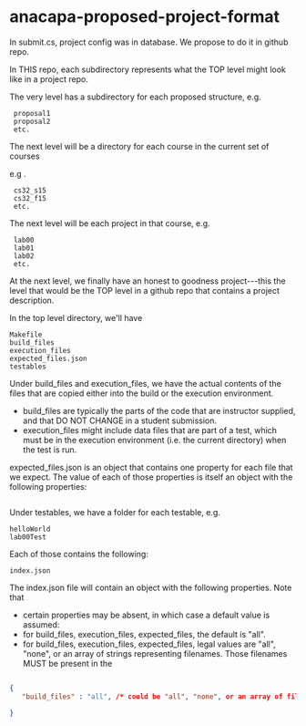 # anacapa-proposed-project-format
In submit.cs, project config was in database.  We propose to do it in github repo.


In THIS repo, each subdirectory represents what the TOP level might look like in a project repo.   

The very level has a subdirectory for each proposed structure, e.g.

```
 proposal1
 proposal2
 etc.
```

The next level will be a directory for each course in the current set of courses

e.g
. 
```
 cs32_s15
 cs32_f15
 etc.
```

The next level will be each project in that course, e.g.

```
 lab00
 lab01
 lab02
 etc.
```

At the next level, we finally have an honest to goodness project---this the level that would be the TOP level in a github repo that contains a project description.

In the top level directory, we'll have 

```
Makefile
build_files
execution_files
expected_files.json
testables
```

Under build_files and execution_files, we have the actual contents of the files that are copied either into the build or the execution environment.   

* build_files are typically the parts of the code that are instructor supplied, and that DO NOT CHANGE in a student submission.   
* execution_files might include data files that are part of a test, which must be in the execution environment (i.e. the current directory) when the test is run.

expected_files.json is an object that contains one property for each file that we expect.   The value of each of those properties is itself an object with the following properties:

```

```

Under testables, we have a folder for each testable, e.g. 

```
helloWorld
lab00Test
```

Each of those contains the following:

```
index.json
```

The index.json file will contain an object with the following properties.  Note that 

* certain properties may be absent, in which case a default value is assumed:
* for build_files, execution_files, expected_files, the default is "all".
* for build_files, execution_files, expected_files, legal values are "all", "none", or an array of strings representing filenames.  Those filenames MUST be present in the 


```json

{
   "build_files" : "all", /* could be "all", "none", or an array of filenames, e.g. ["file1.cpp","file2.cpp"]

}

```


